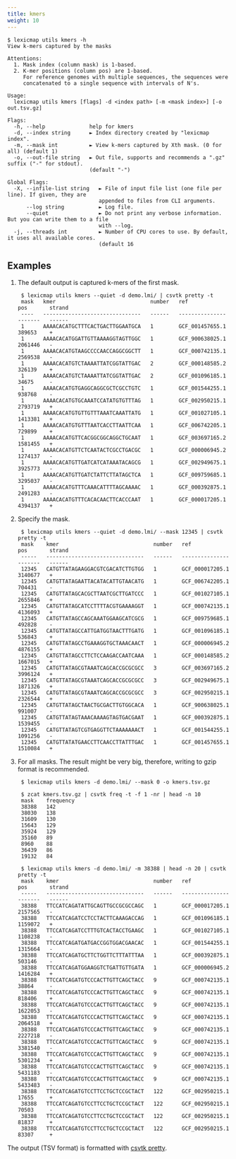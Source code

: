 ```yaml
---
title: kmers
weight: 10
---
```


```plain
$ lexicmap utils kmers -h
View k-mers captured by the masks

Attentions:
  1. Mask index (column mask) is 1-based.
  2. K-mer positions (column pos) are 1-based.
     For reference genomes with multiple sequences, the sequences were
     concatenated to a single sequence with intervals of N's.

Usage:
  lexicmap utils kmers [flags] -d <index path> [-m <mask index>] [-o out.tsv.gz]

Flags:
  -h, --help              help for kmers
  -d, --index string      ► Index directory created by "lexicmap index".
  -m, --mask int          ► View k-mers captured by Xth mask. (0 for all) (default 1)
  -o, --out-file string   ► Out file, supports and recommends a ".gz" suffix ("-" for stdout).
                          (default "-")

Global Flags:
  -X, --infile-list string   ► File of input file list (one file per line). If given, they are
                             appended to files from CLI arguments.
      --log string           ► Log file.
      --quiet                ► Do not print any verbose information. But you can write them to a file
                             with --log.
  -j, --threads int          ► Number of CPU cores to use. By default, it uses all available cores.
                             (default 16
```

## Examples

1. The default output is captured k-mers of the first mask.

        $ lexicmap utils kmers --quiet -d demo.lmi/ | csvtk pretty -t
        mask   kmer                              number   ref               pos       strand
        ----   -------------------------------   ------   ---------------   -------   ------
        1      AAAACACATGCTTTCACTGACTTGGAATGCA   1        GCF_001457655.1   389653    +
        1      AAAACACATGGATTGTTAAAAGGTAGTTGGC   1        GCF_900638025.1   2061446   -
        1      AAAACACATGTAAGCCCCAACCAGGCGGCTT   1        GCF_000742135.1   2569538   -
        1      AAAACACATGTCTAAAATTATCGGTATTGAC   2        GCF_000148585.2   326139    +
        1      AAAACACATGTCTAAAATTATCGGTATTGAC   2        GCF_001096185.1   34675     -
        1      AAAACACATGTGAGGCAGGCGCTCGCCTGTC   1        GCF_001544255.1   938768    -
        1      AAAACACATGTGCAAATCCATATGTGTTTAG   1        GCF_002950215.1   2793719   +
        1      AAAACACATGTGTTGTTTAAATCAAATTATG   1        GCF_001027105.1   1413381   +
        1      AAAACACATGTGTTTAATCACCTTAATTCAA   1        GCF_006742205.1   729899    +
        1      AAAACACATGTTCACGGCGGCAGGCTGCAAT   1        GCF_003697165.2   1581455   +
        1      AAAACACATGTTCTCAATACTCGCCTGACGC   1        GCF_000006945.2   1274137   -
        1      AAAACACATGTTGATCATCATAAATACAGCG   1        GCF_002949675.1   3925773   -
        1      AAAACACATGTTGATCTATTCTTATAGCTCA   1        GCF_009759685.1   3295037   -
        1      AAAACACATGTTTCAAACATTTTAGCAAAAC   1        GCF_000392875.1   2491283   -
        1      AAAACACATGTTTCACACAACTTCACCCAAT   1        GCF_000017205.1   4394137   +


1. Specify the mask.

        $ lexicmap utils kmers --quiet -d demo.lmi/ --mask 12345 | csvtk pretty -t
        mask    kmer                              number   ref               pos       strand
        -----   -------------------------------   ------   ---------------   -------   ------
        12345   CATGTTATAGAAGGACGTCGACATCTTGTGG   1        GCF_000017205.1   3140677   +
        12345   CATGTTATAGAATTACATACATTGTAACATG   1        GCF_006742205.1   704431    -
        12345   CATGTTATAGCACGCTTAATCGCTTGATCCC   1        GCF_001027105.1   2655846   +
        12345   CATGTTATAGCATCCTTTTACGTGAAAAGGT   1        GCF_000742135.1   4136093   +
        12345   CATGTTATAGCCAGCAAATGGAAGCATCGCG   1        GCF_009759685.1   492828    -
        12345   CATGTTATAGCCATTGATGGTAACTTTGATG   1        GCF_001096185.1   536843    +
        12345   CATGTTATAGCCTGAAAGGTGCTAAACAACT   1        GCF_000006945.2   4876155   +
        12345   CATGTTATAGCCTTCTCCAAGACCAATCAAA   1        GCF_000148585.2   1667015   +
        12345   CATGTTATAGCGTAAATCAGCACCGCGCGCC   3        GCF_003697165.2   3996124   +
        12345   CATGTTATAGCGTAAATCAGCACCGCGCGCC   3        GCF_002949675.1   1871326   +
        12345   CATGTTATAGCGTAAATCAGCACCGCGCGCC   3        GCF_002950215.1   2326544   +
        12345   CATGTTATAGCTAACTGCGACTTGTGGCACA   1        GCF_900638025.1   991007    -
        12345   CATGTTATAGTAAACAAAAGTAGTGACGAAT   1        GCF_000392875.1   1539455   -
        12345   CATGTTATAGTCGTGAGGTTCTAAAAAAACT   1        GCF_001544255.1   1091256   -
        12345   CATGTTATATGAACCTTCAACCTTATTTGAC   1        GCF_001457655.1   1510084   +


1. For all masks. The result might be very big, therefore, writing to gzip format is recommended.


        $ lexicmap utils kmers -d demo.lmi/ --mask 0 -o kmers.tsv.gz

        $ zcat kmers.tsv.gz | csvtk freq -t -f 1 -nr | head -n 10
        mask    frequency
        38388   142
        38030   138
        31609   130
        15643   129
        35924   129
        35160   89
        8960    88
        36439   86
        19132   84

        $ lexicmap utils kmers -d demo.lmi/ -m 38388 | head -n 20 | csvtk pretty -t
        mask    kmer                              number   ref               pos       strand
        -----   -------------------------------   ------   ---------------   -------   ------
        38388   TTCCATCAGATATTGCAGTTGCCGCGCCAGC   1        GCF_000017205.1   2157565   -
        38388   TTCCATCAGATCCTCCTACTTCAAAGACCAG   1        GCF_001096185.1   1159072   +
        38388   TTCCATCAGATCCTTTGTCACTACCTGAAGC   1        GCF_001027105.1   1108238   -
        38388   TTCCATCAGATGATGACCGGTGGACGAACAC   1        GCF_001544255.1   1315664   -
        38388   TTCCATCAGATGCTTCTGGTTCTTTATTTAA   1        GCF_000392875.1   503146    -
        38388   TTCCATCAGATGGAAGGTCTGATTGTTGATA   1        GCF_000006945.2   1416284   +
        38388   TTCCATCAGATGTCCCACTTGTTCAGCTACC   9        GCF_000742135.1   38864     -
        38388   TTCCATCAGATGTCCCACTTGTTCAGCTACC   9        GCF_000742135.1   818406    +
        38388   TTCCATCAGATGTCCCACTTGTTCAGCTACC   9        GCF_000742135.1   1622053   -
        38388   TTCCATCAGATGTCCCACTTGTTCAGCTACC   9        GCF_000742135.1   2064518   +
        38388   TTCCATCAGATGTCCCACTTGTTCAGCTACC   9        GCF_000742135.1   2227218   -
        38388   TTCCATCAGATGTCCCACTTGTTCAGCTACC   9        GCF_000742135.1   3381540   -
        38388   TTCCATCAGATGTCCCACTTGTTCAGCTACC   9        GCF_000742135.1   5301234   +
        38388   TTCCATCAGATGTCCCACTTGTTCAGCTACC   9        GCF_000742135.1   5431183   -
        38388   TTCCATCAGATGTCCCACTTGTTCAGCTACC   9        GCF_000742135.1   5433483   -
        38388   TTCCATCAGATGTCCTTCCTGCTCCGCTACT   122      GCF_002950215.1   17655     +
        38388   TTCCATCAGATGTCCTTCCTGCTCCGCTACT   122      GCF_002950215.1   70503     -
        38388   TTCCATCAGATGTCCTTCCTGCTCCGCTACT   122      GCF_002950215.1   81837     +
        38388   TTCCATCAGATGTCCTTCCTGCTCCGCTACT   122      GCF_002950215.1   83307     +

The output (TSV format) is formatted with [csvtk pretty](https://github.com/shenwei356/csvtk).
